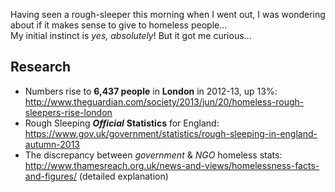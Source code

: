 
Having seen a rough-sleeper this morning when I went out,
I was wondering about if it makes sense to give to homeless people...  
My initial instinct is *yes, absolutely*! But it got me curious...


## Research

- Numbers rise to **6,437 people** in **London** in 2012-13, up 13%:
http://www.theguardian.com/society/2013/jun/20/homeless-rough-sleepers-rise-london
- Rough Sleeping ***Official*** **Statistics** for England:
https://www.gov.uk/government/statistics/rough-sleeping-in-england-autumn-2013
- The discrepancy between *government* & *NGO* homeless stats:
http://www.thamesreach.org.uk/news-and-views/homelessness-facts-and-figures/
(detailed explanation)
